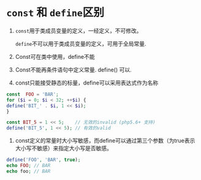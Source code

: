 # `const` 和 `define`区别

1. `const`用于类成员变量的定义，一经定义，不可修改。

   `define`不可以用于类成员变量的定义，可用于全局常量.

2. Const可在类中使用，define不能

3. Const不能再条件语句中定义常量. define() 可以.

4. const只能接受静态的标量，define可以采用表达式作为名称

```php
const  FOO = 'BAR';
for ($i = 0; $i < 32; ++$i) {
define('BIT_' . $i, 1 << $i);
}

const BIT_5 = 1 << 5;    // 无效的invalid (php5.6+ 支持)
define('BIT_5', 1 << 5); // 有效的valid
```

1. const定义的常量时大小写敏感，而define可以通过第三个参数（为true表示大小写不敏感）来指定大小写是否敏感。

```php
define('FOO', 'BAR', true);
echo FOO; // BAR
echo foo; // BAR
```

